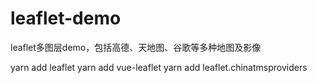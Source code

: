 # leaflet-demo
leaflet多图层demo，包括高德、天地图、谷歌等多种地图及影像

yarn add leaflet
yarn add vue-leaflet
yarn add leaflet.chinatmsproviders
